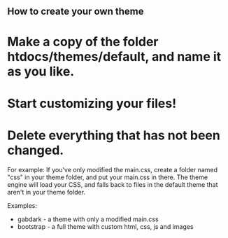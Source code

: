 How to create your own theme
----------------------------

# Make a copy of the folder htdocs/themes/default, and name it as you like.
# Start customizing your files!
# Delete everything that has not been changed.

For example: If you've only modified the main.css, create a folder named "css" in your theme folder, and put your main.css in there.
The theme engine will load your CSS, and falls back to files in the default theme that aren't in your theme folder.

Examples:

* gabdark - a theme with only a modified main.css
* bootstrap - a full theme with custom html, css, js and images
